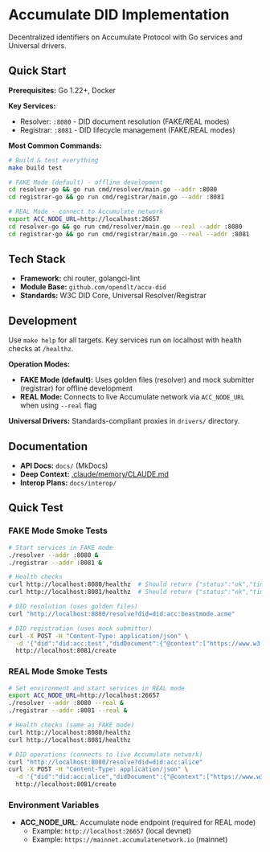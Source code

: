 # Accumulate DID Implementation

Decentralized identifiers on Accumulate Protocol with Go services and Universal drivers.

## Quick Start

**Prerequisites:** Go 1.22+, Docker

**Key Services:**
- Resolver: `:8080` - DID document resolution (FAKE/REAL modes)
- Registrar: `:8081` - DID lifecycle management (FAKE/REAL modes)

**Most Common Commands:**
```bash
# Build & test everything
make build test

# FAKE Mode (default) - offline development
cd resolver-go && go run cmd/resolver/main.go --addr :8080
cd registrar-go && go run cmd/registrar/main.go --addr :8081

# REAL Mode - connect to Accumulate network
export ACC_NODE_URL=http://localhost:26657
cd resolver-go && go run cmd/resolver/main.go --real --addr :8080
cd registrar-go && go run cmd/registrar/main.go --real --addr :8081
```

## Tech Stack

- **Framework:** chi router, golangci-lint
- **Module Base:** `github.com/opendlt/accu-did`
- **Standards:** W3C DID Core, Universal Resolver/Registrar

## Development

Use `make help` for all targets. Key services run on localhost with health checks at `/healthz`.

**Operation Modes:**
- **FAKE Mode (default):** Uses golden files (resolver) and mock submitter (registrar) for offline development
- **REAL Mode:** Connects to live Accumulate network via `ACC_NODE_URL` when using `--real` flag

**Universal Drivers:** Standards-compliant proxies in `drivers/` directory.

## Documentation

- **API Docs:** `docs/` (MkDocs)
- **Deep Context:** [.claude/memory/CLAUDE.md](.claude/memory/CLAUDE.md)
- **Interop Plans:** `docs/interop/`

## Quick Test

### FAKE Mode Smoke Tests
```bash
# Start services in FAKE mode
./resolver --addr :8080 &
./registrar --addr :8081 &

# Health checks
curl http://localhost:8080/healthz  # Should return {"status":"ok","timestamp":"..."}
curl http://localhost:8081/healthz  # Should return {"status":"ok","timestamp":"..."}

# DID resolution (uses golden files)
curl "http://localhost:8080/resolve?did=did:acc:beastmode.acme"

# DID registration (uses mock submitter)
curl -X POST -H "Content-Type: application/json" \
  -d '{"did":"did:acc:test","didDocument":{"@context":["https://www.w3.org/ns/did/v1"],"id":"did:acc:test"}}' \
  http://localhost:8081/create
```

### REAL Mode Smoke Tests
```bash
# Set environment and start services in REAL mode
export ACC_NODE_URL=http://localhost:26657
./resolver --addr :8080 --real &
./registrar --addr :8081 --real &

# Health checks (same as FAKE mode)
curl http://localhost:8080/healthz
curl http://localhost:8081/healthz

# DID operations (connects to live Accumulate network)
curl "http://localhost:8080/resolve?did=did:acc:alice"
curl -X POST -H "Content-Type: application/json" \
  -d '{"did":"did:acc:alice","didDocument":{"@context":["https://www.w3.org/ns/did/v1"],"id":"did:acc:alice"}}' \
  http://localhost:8081/create
```

### Environment Variables
- **ACC_NODE_URL**: Accumulate node endpoint (required for REAL mode)
  - Example: `http://localhost:26657` (local devnet)
  - Example: `https://mainnet.accumulatenetwork.io` (mainnet)